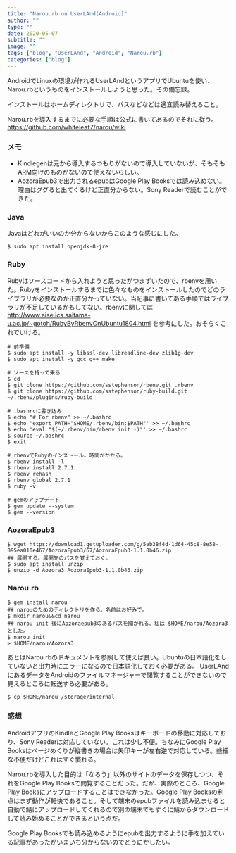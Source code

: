 ```yaml
---
title: "Narou.rb on UserLAnd(Android)"
author: ""
type: ""
date: 2020-05-07
subtitle: ""
image: ""
tags: ["blog", "UserLAnd", "Android", "Narou.rb"]
categories: ["blog"]
---
```

AndroidでLinuxの環境が作れるUserLAndというアプリでUbuntuを使い、Narou.rbというものをインストールしようと思った。その備忘録。
<!--more-->
インストールはホームディレクトリで、パスなどなどは適宜読み替えること。

Narou.rbを導入するまでに必要な手順は公式に書いてあるのでそれに従う。 https://github.com/whiteleaf7/narou/wiki

### メモ
- Kindlegenは元から導入するつもりがないので導入していないが、そもそもARM向けのものがないので使えないらしい。
- AozoraEpub3で出力されるepubはGoogle Play Booksでは読み込めない。理由はググると出てくるけど正直分からない。Sony Readerで読むことができた。

### Java
Javaはどれがいいのか分からないからこのような感じにした。
````
$ sudo apt install openjdk-8-jre
````

### Ruby
Rubyはソースコードから入れようと思ったがつまずいたので、rbenvを用いた。Rubyをインストールするまでに色々なものをインストールしたのでどのライブラリが必要なのか正直分かっていない。当記事に書いてある手順ではライブラリが不足しているかもしてない。rbenvに関しては http://www.aise.ics.saitama-u.ac.jp/~gotoh/RubyByRbenvOnUbuntu1804.html を参考にした。おそらくこれでいける。

````
# 前準備
$ sudo apt install -y libssl-dev libreadline-dev zlib1g-dev
$ sudo apt install -y gcc g++ make 

# ソースを持って来る
$ cd
$ git clone https://github.com/sstephenson/rbenv.git .rbenv
$ git clone https://github.com/sstephenson/ruby-build.git ~/.rbenv/plugins/ruby-build

# .bashrcに書き込み
$ echo "# For rbenv" >> ~/.bashrc
$ echo 'export PATH="$HOME/.rbenv/bin:$PATH"' >> ~/.bashrc
$ echo 'eval "$(~/.rbenv/bin/rbenv init -)"' >> ~/.bashrc
$ source ~/.bashrc
$ exit

# rbenvでRubyのインストール。時間がかかる。
$ rbenv install -l
$ rbenv install 2.7.1
$ rbenv rehash
$ rbenv global 2.7.1
$ ruby -v

# gemのアップデート
$ gem update --system
$ gem --version
````

### AozoraEpub3
````
$ wget https://download1.getuploader.com/g/5eb38f4d-1d64-45c8-8e58-095ea010e467/AozoraEpub3/67/AozoraEpub3-1.1.0b46.zip
## 展開する。展開先のパスを覚えておく。
$ sudo apt install unzip
$ unzip -d Aozora3 AozoraEpub3-1.1.0b46.zip
````

### Narou.rb
````
$ gem install narou
## narouのためのディレクトリを作る。名前はお好みで。
$ mkdir narou&&cd narou
## narou init 後にAozoraepub3のあるパスを聞かれる。私は $HOME/narou/Aozora3 とした。
$ narou init
> $HOME/narou/Aozora3
````

あとはNarou.rbのドキュメントを参照して使えば良い。Ubuntuの日本語化をしていないと出力時にエラーになるので日本語化しておく必要がある。
UserLAndにあるデータをAndroidのファイルマネージャーで閲覧することができないので見えるところに転送する必要がある。
````
$ cp $HOME/narou /storage/internal
````

### 感想
AndroidアプリのKindleとGoogle Play Booksはキーボードの移動に対応しており、Sony Readerは対応していない。これは少し不便。ちなみにGoogle Play Booksはページめくりが縦書きの場合は矢印キーが左右逆で対応している。些細な不便だけどこれはすぐ慣れる。

Narou.rbを導入した目的は「なろう」以外のサイトのデータを保存しつつ、それをGoogle Play Booksで閲覧することだった。だが、実際のところ、Google Play Booksにアップロードすることはできなかった。Google Play Booksの利点はまず動作が軽快であること。そして端末のepubファイルを読み込ませると自動で鯖にアップロードしてくれるので別の端末でもすぐに鯖からダウンロードして読み始めることができるという点だ。

Google Play Booksでも読み込めるようにepubを出力するように手を加えている記事があったがいまいち分からないのでどうにかしたい。

